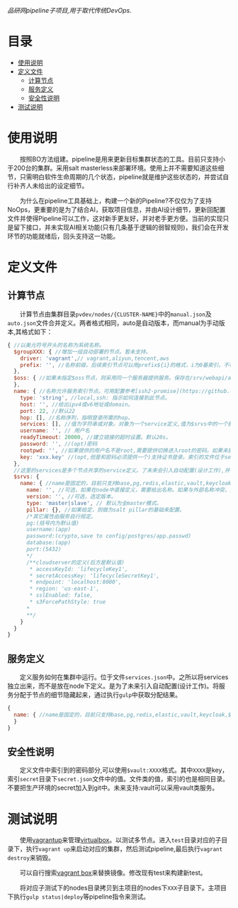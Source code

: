 *品研网pipeline子项目,用于取代传统DevOps.*

<h1>目录</h1>

- [使用说明](#使用说明)
- [定义文件](#定义文件)
  - [计算节点](#计算节点)
  - [服务定义](#服务定义)
  - [安全性说明](#安全性说明)
- [测试说明](#测试说明)


# 使用说明
&emsp;&emsp;按照BO方法组建。pipeline是用来更新目标集群状态的工具。目前只支持小于200台的集群。采用salt masterless来部署环境。使用上并不需要知道这些细节，只需明白软件生命周期的几个状态，pipeline就是维护这些状态的，并尝试自行补齐人未给出的设定细节。

&emsp;&emsp;为什么在pipeline工具基础上，构建一个新的Pipeline?不仅仅为了支持NoOps，更重要的是为了结合AI，获取项目信息，并由AI设计细节，更新回配置文件并使得Pipeline可以工作，这对新手更友好，并对老手更方便。当前的实现只是留下接口，并未实现AI相关功能(只有几条基于逻辑的弱智规则)，我们会在开发环节的功能就绪后，回头支持这一功能。

# 定义文件

## 计算节点
&emsp;&emsp;计算节点由集群目录`pvdev/nodes/{CLUSTER-NAME}`中的`manual.json`及`auto.json`文件合并定义。两者格式相同，auto是自动版本，而manual为手动版本,其格式如下：

```javascript
{ //以美元符号开头的名称为系统名称。
  $groupXXX: { //增加一组自动部署的节点。暂未支持。
    driver: 'vagrant',// vagrant,aliyun,tencent,aws
    prefix: '', //名称前缀，后续索引节点可以用prefix${i}的格式，i为0基索引。不带i为全部自动节点。
  },
  $oss: { //如果未指定$oss节点，则采用同一个服务器提供服务。保存在/srv/webapi/assets目录下。
  },
  name: { //名称允许服务索引节点。可用配置参考[ssh2-promise](https://github.com/sanketbajoria/ssh2-promise)的配置。不能以`_`开头。
    type: 'string', //local,ssh: 指示如何连接到此节点。
    host: '', //给出ipv4或v6地址或domain。
    port: 22, //默认22
    hop: [], //名称序列，指明登录所需的hop。
    services: [], //值为字符串或对象。对象为一个service定义,值为$srvs中的一个服务定义。空值表示自动分配。
    username: '', // 用户名
    readyTimeout: 20000, //建立链接的超时设置。默认20s。
    password: '', //(opt)密码
    rootpwd: '', //如果提供的用户名不是root,需要提供切换进入root的密码。如果未提供，默认可以直接切换。
    key: 'xxx.key' //(opt,但是和密码必须提供一个)支持证书登录。索引的文件位于secret目录中。
  },
  //这里的services是多个节点共享的service定义。了未来会引入自动配置(设计工作),并写回定义文件。
  $srvs: { 
    name: { //name是固定的，目前只支持base,pg,redis,elastic,vault,keycloak,$webapi。$webass(只有在oss不存在时，部署为$webapi的静态资源)。$webwx,$webmb,$webapp(桌面应用),$webtv等资源不属于节点，而是部署为外部服务(类似oss)。
      name: '', //可选，如果在node中直接定义，需要给出名称。如果与外部名称冲突，这一属性拥有高优先级。
      version: '', //可选，选定版本。
      type: 'master|slave', // 默认为全master模式。
      pillar: {}, //如果给定，则做为salt pillar的基础来配置。
      /*其它属性由服务自行规定。
      pg:(括号内为默认值)
      username:(app)
      password:(crypto,save to config/postgres/app.passwd)
      database:(app)
      port:(5432)
      */
      /**cloudserver的定义(后方是默认值)
       * accessKeyId: 'lifecycleKey1',
       * secretAccessKey: 'lifecycleSecretKey1',
       * endpoint: 'localhost:8000',
       * region: 'us-east-1',
       * sslEnabled: false,
       * s3ForcePathStyle: true
      * 
      **/
    }
  }
}
```

## 服务定义
&emsp;&emsp;定义服务如何在集群中运行。位于文件`services.json`中。之所以将services独立出来，而不是放在node下定义。是为了未来引入自动配置(设计工作)。将服务分配于节点的细节隐藏起来，通过执行`gulp`中获取分配结果。

```javascript
{
  name: { //name是固定的，目前只支持base,pg,redis,elastic,vault,keycloak,$webapi,$webass || $webwx,$webmb,$webapp(桌面应用),$webtv
  }
}
```

## 安全性说明
&emsp;&emsp;定义文件中索引到的密码部分,可以使用`$vault:XXXX`格式。其中`XXXX`是key，索引`secret`目录下`secret.json`文件中的值。文件类的值，索引的也是相同目录。不要把生产环境的secret加入到git中。未来支持:vault可以采用vault类服务。

# 测试说明
&emsp;&emsp;使用[vagrantup](https://www.vagrantup.com/)来管理[virtualbox](https://www.virtualbox.org/)。以测试多节点。进入`test`目录对应的子目录下，执行`vagrant up`来启动对应的集群，然后测试pipeline,最后执行`vagrant destroy`来销毁。

&emsp;&emsp;可以自行搜索[vagrant box](https://app.vagrantup.com/boxes/search)来替换镜像。修改现有test来构建新test。

&emsp;&emsp;将对应子测试下的nodes目录拷贝到主项目的nodes下`XXX`子目录下。主项目下执行`gulp status|deploy`等pipeline指令来测试。
